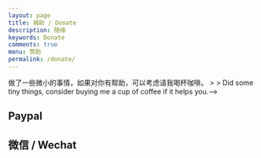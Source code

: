 ```yaml
---
layout: page
title: 捐助 / Donate
description: 随缘
keywords: Donate
comments: true
menu: 赞助
permalink: /donate/
---
```


<!--> 做了一些微小的事情，如果对你有帮助，可以考虑请我喝杯咖啡。
> 
> Did some tiny things, consider buying me a cup of coffee if it helps you.-->

## Paypal

<!-- [Donate via Paypal](https://paypal.me/mzlogin) -->

## 微信 / Wechat

<!--<img style="width:256px;border:1px solid lightgrey;" src="{{ assets_base_url }}/assets/images/receipt-code-wechat.jpeg" alt="wechat receipt code" />-->

<!-- ## 支付宝 / Alipay -->
<!--  -->
<!-- <img style="width:256px;border:1px solid lightgrey;" src="{{ assets_base_url }}/assets/images/receipt-code-alipay.jpeg" alt="alipay receipt code" /> -->
